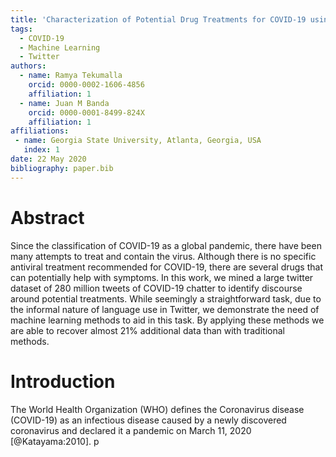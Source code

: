 ```yaml
---
title: 'Characterization of Potential Drug Treatments for COVID-19 using Twitter'
tags:
  - COVID-19
  - Machine Learning
  - Twitter
authors:
  - name: Ramya Tekumalla
    orcid: 0000-0002-1606-4856
    affiliation: 1
  - name: Juan M Banda
    orcid: 0000-0001-8499-824X
    affiliation: 1
affiliations:
 - name: Georgia State University, Atlanta, Georgia, USA
   index: 1
date: 22 May 2020
bibliography: paper.bib
---
```


# Abstract

Since the classification of COVID-19 as a global pandemic, there have been many attempts to treat and contain the virus. Although there is no specific antiviral treatment recommended for COVID-19, there are several drugs that can potentially help with symptoms. In this work, we mined a large twitter dataset of 280 million tweets of COVID-19 chatter to identify discourse around potential treatments. While seemingly a straightforward task, due to the informal nature of language use in Twitter, we demonstrate the need of machine learning methods to aid in this task. By applying these methods we are able to recover almost 21% additional data than with traditional methods.

# Introduction 

The World Health Organization (WHO) defines the Coronavirus disease (COVID-19) as an infectious disease caused by a newly discovered coronavirus and declared it a pandemic on March 11, 2020 [@Katayama:2010]. 
p
